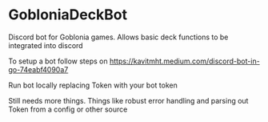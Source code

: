# GobloniaDeckBot
Discord bot for Goblonia games. Allows basic deck functions to be integrated into discord 

To setup a bot follow steps on https://kavitmht.medium.com/discord-bot-in-go-74eabf4090a7

Run bot locally replacing Token with your bot token

Still needs more things. Things like robust error handling and parsing out Token from a config or other source
